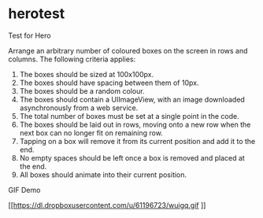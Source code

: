 # herotest
Test for Hero

Arrange an arbitrary number of coloured boxes on the screen in rows and columns. The following criteria applies:

1. The boxes should be sized at 100x100px.
2. The boxes should have spacing between them of 10px.
3. The boxes should be a random colour.
4. The boxes should contain a UIImageView, with an image downloaded
asynchronously from a web service.
5. The total number of boxes must be set at a single point in the code.
6. The boxes should be laid out in rows, moving onto a new row when the next box
can no longer fit on remaining row.
7. Tapping on a box will remove it from its current position and add it to the end.
8. No empty spaces should be left once a box is removed and placed at the end.
9. All boxes should animate into their current position.

GIF Demo


[[https://dl.dropboxusercontent.com/u/61196723/wuigq.gif
]]

